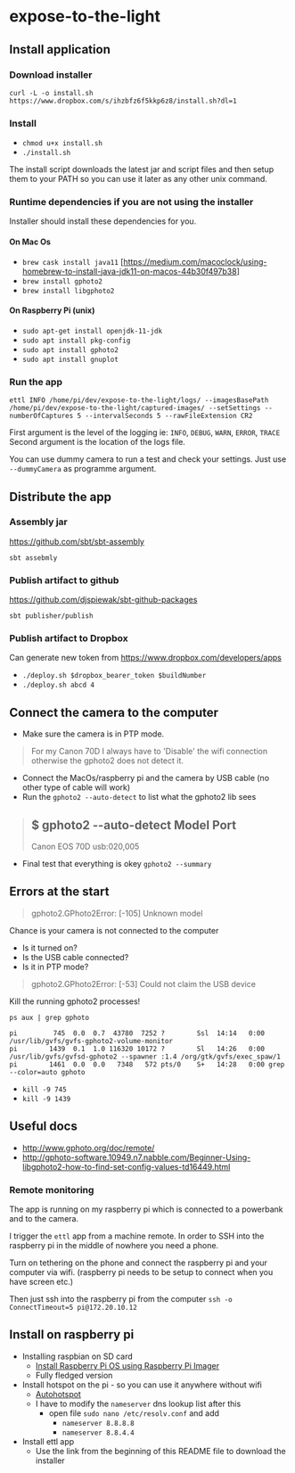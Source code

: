 # expose-to-the-light

## Install application

### Download installer

`curl -L -o install.sh https://www.dropbox.com/s/ihzbfz6f5kkp6z8/install.sh?dl=1`

### Install

* `chmod u+x install.sh`
* `./install.sh`

The install script downloads the latest jar and script files and then setup them to your PATH so you can use it later as any other unix command.

### Runtime dependencies if you are not using the installer

Installer should install these dependencies for you.

#### On Mac Os

* `brew cask install java11` [https://medium.com/macoclock/using-homebrew-to-install-java-jdk11-on-macos-44b30f497b38]
* `brew install gphoto2`
* `brew install libgphoto2`

#### On Raspberry Pi (unix)

* `sudo apt-get install openjdk-11-jdk`
* `sudo apt install pkg-config`
* `sudo apt install gphoto2`
* `sudo apt install gnuplot`

### Run the app

`ettl INFO /home/pi/dev/expose-to-the-light/logs/ --imagesBasePath /home/pi/dev/expose-to-the-light/captured-images/ --setSettings --numberOfCaptures 5 --intervalSeconds 5 --rawFileExtension CR2`

First argument is the level of the logging ie: `INFO`, `DEBUG`, `WARN`, `ERROR`, `TRACE`
Second argument is the location of the logs file.

You can use dummy camera to run a test and check your settings. Just use `--dummyCamera` as programme argument.

## Distribute the app

### Assembly jar

https://github.com/sbt/sbt-assembly

`sbt assebmly`

### Publish artifact to github

https://github.com/djspiewak/sbt-github-packages

`sbt publisher/publish`

### Publish artifact to Dropbox

Can generate new token from https://www.dropbox.com/developers/apps

* `./deploy.sh $dropbox_bearer_token $buildNumber`
* `./deploy.sh abcd 4`

## Connect the camera to the computer

* Make sure the camera is in PTP mode.

> For my Canon 70D I always have to 'Disable' the wifi connection otherwise the gphoto2 does not detect it.

* Connect the MacOs/raspberry pi and the camera by USB cable (no other type of cable will work)
* Run the `gphoto2 --auto-detect` to list what the gphoto2 lib sees

> $ gphoto2 --auto-detect
> Model                          Port
> ----------------------------------------------------------
> Canon EOS 70D                  usb:020,005

* Final test that everything is okey `gphoto2 --summary`

## Errors at the start

> gphoto2.GPhoto2Error: [-105] Unknown model

Chance is your camera is not connected to the computer

* Is it turned on?
* Is the USB cable connected?
* Is it in PTP mode?

> gphoto2.GPhoto2Error: [-53] Could not claim the USB device

Kill the running gphoto2 processes!

`ps aux | grep gphoto`

```
pi         745  0.0  0.7  43780  7252 ?        Ssl  14:14   0:00 /usr/lib/gvfs/gvfs-gphoto2-volume-monitor
pi        1439  0.1  1.0 116320 10172 ?        Sl   14:26   0:00 /usr/lib/gvfs/gvfsd-gphoto2 --spawner :1.4 /org/gtk/gvfs/exec_spaw/1
pi        1461  0.0  0.0   7348   572 pts/0    S+   14:28   0:00 grep --color=auto gphoto
```

* `kill -9 745`
* `kill -9 1439`

## Useful docs

* http://www.gphoto.org/doc/remote/
* http://gphoto-software.10949.n7.nabble.com/Beginner-Using-libgphoto2-how-to-find-set-config-values-td16449.html

### Remote monitoring

The app is running on my raspberry pi which is connected to a powerbank and to the camera.

I trigger the `ettl` app from a machine remote. In order to SSH into the raspberry pi in the middle of nowhere you need a phone.

Turn on tethering on the phone and connect the raspberry pi and your computer via wifi. (raspberry pi needs to be setup to connect when you have screen etc.)

Then just ssh into the raspberry pi from the computer
`ssh -o ConnectTimeout=5 pi@172.20.10.12`

## Install on raspberry pi

* Installing raspbian on SD card
    * [Install Raspberry Pi OS using Raspberry Pi Imager](https://www.raspberrypi.org/software/)
    * Fully fledged version
* Install hotspot on the pi - so you can use it anywhere without wifi
    * [Autohotspot](https://www.raspberryconnect.com/projects/65-raspberrypi-hotspot-accesspoints/183-raspberry-pi-automatic-hotspot-and-static-hotspot-installer)
    * I have to modify the `nameserver` dns lookup list after this
        * open file `sudo nano /etc/resolv.conf` and add
            * `nameserver 8.8.8.8`
            * `nameserver 8.8.4.4`
* Install ettl app
    * Use the link from the beginning of this README file to download the installer